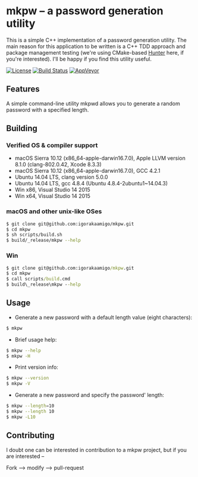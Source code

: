 # mkpw – a password generation utility

This is a simple C++ implementation of a password generation utility.
The main reason for this application to be written is a C++ TDD approach and package management testing (we're using CMake-based [Hunter](https://github.com/ruslo/hunter) here, if you're interested).
I'll be happy if you find this utility useful.

[![License](https://img.shields.io/github/license/igorakaamigo/mkpw.svg)](https://github.com/igorakaamigo/php5-tiny-bbcode/blob/master/LICENSE)
[![Build Status](https://img.shields.io/travis/igorakaamigo/mkpw/master.svg)](https://travis-ci.org/igorakaamigo/mkpw)
[![AppVeyor](https://img.shields.io/appveyor/ci/igorakaamigo/mkpw.svg)](https://ci.appveyor.com)

## Features

A simple command-line utility mkpwd allows you to generate a random password with a specified length. 

## Building

### Verified OS & compiler support
- macOS Sierra 10.12 (x86_64-apple-darwin16.7.0), Apple LLVM version 8.1.0 (clang-802.0.42, Xcode 8.3.3)
- macOS Sierra 10.12 (x86_64-apple-darwin16.7.0), GCC 4.2.1
- Ubuntu 14.04 LTS, clang version 5.0.0
- Ubuntu 14.04 LTS, gcc 4.8.4 (Ubuntu 4.8.4-2ubuntu1~14.04.3)
- Win x86, Visual Studio 14 2015
- Win x64, Visual Studio 14 2015

### macOS and other unix-like OSes
```sh
$ git clone git@github.com:igorakaamigo/mkpw.git
$ cd mkpw
$ sh scripts/build.sh
$ build/_release/mkpw --help
```

### Win
```cmd
$ git clone git@github.com:igorakaamigo/mkpw.git
$ cd mkpw
$ call scripts/build.cmd
$ build\_release\mkpw --help
```

## Usage
- Generate a new password with a default length value (eight characters):
```sh
$ mkpw
```

- Brief usage help:
```sh
$ mkpw --help
$ mkpw -H
```

- Print version info:
```sh
$ mkpw --version
$ mkpw -V
```

- Generate a new password and specify the password' length:
```sh
$ mkpw --length=10
$ mkpw --length 10
$ mkpw -L10
```

## Contributing
I doubt one can be interested in contribution to a mkpw project, but if you are interested –

Fork --> modify --> pull-request
